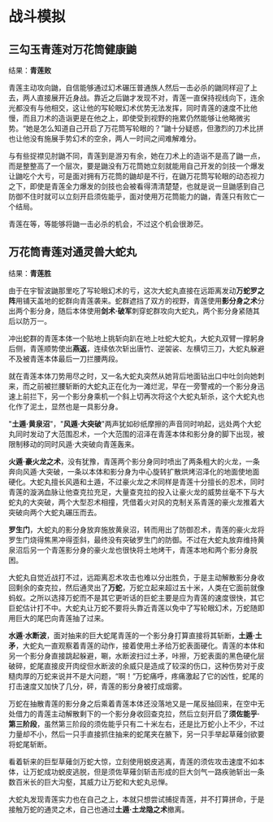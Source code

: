 # 战斗模拟

## 三勾玉青莲对万花筒健康鼬

结果：**青莲败**

青莲主动攻向鼬，自信能够通过幻术碾压普通族人然后一击必杀的鼬同样迎了上去，两人直接展开近身战。靠近之后鼬才发现不对，青莲一直保持视线向下，连余光都没有与他相交，这让他的写轮眼幻术优势无法发挥，同时青莲的速度不比他慢，而且刀术的造诣更是在他之上，即使受到视野的拖累仍然能够让他略微劣势。“她是怎么知道自己开启了万花筒写轮眼的？”鼬十分疑惑，但激烈的刀术比拼也让他没有施展手势幻术的空余，两人一时间之间难解难分。

与有些捉襟见肘鼬不同，青莲到是游刃有余，她在刀术上的造诣不是高了鼬一点，而是整整高了一个层次，要是鼬没有万花筒她立刻就能用自己开发的剑技一个爆发让鼬吃个大亏，可是面对拥有万花筒的鼬却是不行，在鼬万花筒写轮眼的动态视力之下，即使是青莲全力爆发的剑技也会被看得清清楚楚，也就是说一旦鼬感到自己防御不住时就可以立刻开启须佐能乎，面对使用万花筒能力的鼬，青莲只有败亡一个结局。

青莲在等，等能够将鼬一击必杀的机会，不过这个机会很渺茫。

## 万花筒青莲对通灵兽大蛇丸

结果：**青莲胜**

由于在宇智波鼬那里吃了写轮眼幻术的亏，这次大蛇丸直接在远距离发动**万蛇罗之阵**用铺天盖地的蛇群向青莲袭来。蛇群遮挡了双方的视野，青莲使用**影分身之术**分出两个影分身，随后本体使用**剑术·破军**刺穿蛇群攻向大蛇丸，两个影分身紧随其后以防万一。

冲出蛇群的青莲本体一个贴地上挑斩向趴在地上吐蛇大蛇丸，大蛇丸双臂一撑躬身后侧，青莲顺势使出**燕返**，连续依次斩出唐竹、逆袈裟、左横切三刀，大蛇丸躲避不及被青莲本体最后一刀拦腰两段。

就在青莲本体刀势用尽之时，又一名大蛇丸突然从她背后地面钻出口中吐剑向她刺来，而之前被拦腰斩断的大蛇丸正在化为一滩烂泥，早在一旁警戒的一个影分身迅速上前拦下，另一个影分身乘机一个斜上切再次将这个大蛇丸斩杀，这个大蛇丸也化作了泥土，显然也是一具影分身。

"**土遁·黄泉沼**"，"**风遁·大突破**"两声犹如砂纸摩擦的声音同时响起，远处两个大蛇丸同时发动了大范围忍术，一个大范围的沼泽在青莲本体和影分身的脚下出现，被限制移动的同时风遁·大突破向青莲轰来。

**火遁·豪火龙之术**，没有犹豫，青莲两个影分身同时喷出了两条粗大的火龙，一条奔向风遁·大突破，一条以本体和影分身为中心旋转扩散烘烤沼泽化的地面使地面硬化。大蛇丸擅长风遁和土遁，不过豪火龙之术同样是青莲十分擅长的忍术，同时青莲的漩涡血脉让他查克拉充足，大量查克拉的投入让豪火龙的威势丝毫不下与大蛇丸的大突破，两个大型忍术相撞，凭借着火对风的克制关系青莲的豪火龙推着大突破向两个大蛇丸碾压而去。

**罗生门**，大蛇丸的影分身放弃施放黄泉沼，转而用出了防御忍术，青莲的豪火龙将罗生门烧得焦黑冲得歪斜，最终没有突破罗生门的防御。不过在大蛇丸放弃维持黄泉沼后另一个青莲影分身的豪火龙也很快将土地烤干，青莲本地和两个影分身脱困。

大蛇丸自觉近战打不过，远距离忍术攻击也难以分出胜负，于是主动解散影分身收回剩余的查克拉，然后通灵出了**万蛇**，万蛇立起来超过五十米，人类在它面前就像蚂蚁。之所以选择万蛇而不是其它更听话的巨蛇主要是应为青莲的速度很快，其它巨蛇估计打不中。大蛇丸让万蛇不要将头靠近青莲以免中了写轮眼幻术，万蛇随即用巨大的尾巴向青莲抽了过来。

**水遁·水断波**，面对抽来的巨大蛇尾青莲的一个影分身打算直接将其斩断，**土遁·土矛**，大蛇丸一直观察着青莲的动作，接着使用土矛给万蛇表面硬化。青莲的本体和另一个影分身直接跳起躲避，唰，水断波扫过土矛，咔擦，万蛇表面的黑色硬化层破碎，蛇尾直接皮开肉绽但水断波的余威只是造成了较深的伤口，这种伤势对于皮糙肉厚的万蛇来说并不是大问题，“啊！”万蛇痛呼，疼痛激起了它的凶性，蛇尾的打击速度又加快了几分，砰，青莲的影分身被打成烟雾。

万蛇在抽散青莲的影分身之后乘着青莲本体还没落地又是一尾反抽回来，在空中无处借力的青莲主动解散剩下的一个影分身收回查克拉，然后立刻开启了**须佐能乎·第三阶段**，虽然第三阶段的须佐能乎只有二十米左右，还是比万蛇小上不少，不过力量却不小，然后一只手直接抓住抽来的蛇尾夹在腋下，另一只手举起草薙剑欲要将蛇尾斩断。

看着斩来的巨型草薙剑万蛇大惊，立刻使用蜕皮逃离，青莲的须佐攻击速度不如本体，让万蛇成功蜕皮逃脱，但是须佐草薙剑斩击形成的巨大剑气一路疾驰斩出一条数百米长的巨大沟壑，其威力让万蛇和大蛇丸忌惮。

大蛇丸发现青莲实力也在自己之上，本就只想尝试捕捉青莲，并不打算拼命，于是接触万蛇的通灵之术，自己也通过**土遁·土龙隐之术**撤离。
